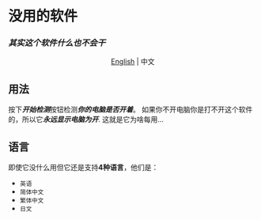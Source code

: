 # 没用的软件

### ***其实这个软件什么也不会干***
<p align="center"><a href="https://github.com/WillamSun/Useless-App/blob/master/README.md">English</a> | 中文</p>

## 用法
按下***开始检测***按钮检测***你的电脑是否开着***。
如果你不开电脑你是打不开这个软件的，所以它***永远显示电脑为开***. 这就是它为啥每用...
## 语言  
即使它没什么用但它还是支持**4种语言**，他们是：
- `英语`
- `简体中文`
- `繁体中文`
- `日文`
